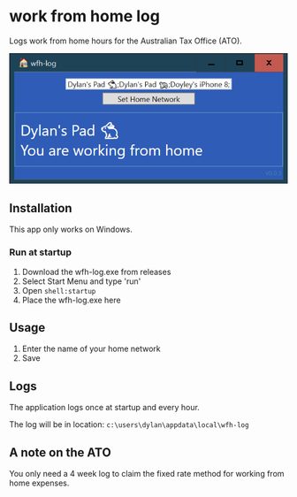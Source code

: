 # work from home log
Logs work from home hours for the Australian Tax Office (ATO).

![The work from home log app](docs/example.png)

## Installation
This app only works on Windows.

### Run at startup
1. Download the wfh-log.exe from releases
2. Select Start Menu and type 'run'
3. Open `shell:startup`
4. Place the wfh-log.exe here

## Usage
1. Enter the name of your home network
2. Save

## Logs
The application logs once at startup and every hour.

The log will be in location:
`c:\users\dylan\appdata\local\wfh-log`

## A note on the ATO
You only need a 4 week log to claim the fixed rate method for working from home expenses.

